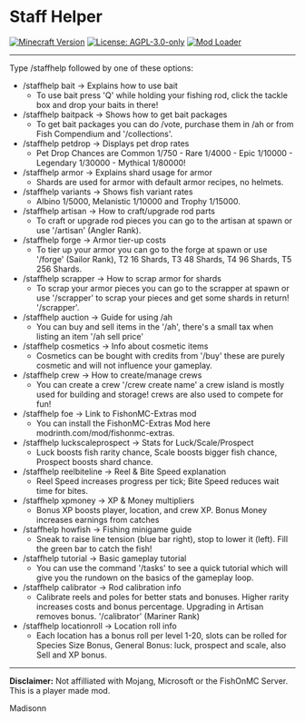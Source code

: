 # Staff Helper

[![Minecraft Version](https://img.shields.io/badge/Minecraft-1.21.4%20to%201.21.5-blue)](https://minecraft.net)
[![License: AGPL-3.0-only](https://img.shields.io/badge/License-AGPL--3.0--only-green)](https://opensource.org/licenses/AGPL-3.0)
[![Mod Loader](https://img.shields.io/badge/Mod%20Loader-Fabric-orange)](https://fabricmc.net)

---

Type /staffhelp followed by one of these options:

- /staffhelp bait -> Explains how to use bait
    - To use bait press 'Q' while holding your fishing rod, click the tackle box and drop your baits in there!
- /staffhelp baitpack	-> Shows how to get bait packages
    - To get bait packages you can do /vote, purchase them in /ah or from Fish Compendium and '/collections'.
- /staffhelp petdrop	-> Displays pet drop rates
    - Pet Drop Chances are Common 1/750 - Rare 1/4000 - Epic 1/10000 - Legendary 1/30000 - Mythical 1/80000!
- /staffhelp armor	-> Explains shard usage for armor
    - Shards are used for armor with default armor recipes, no helmets.
- /staffhelp variants	-> Shows fish variant rates
    - Albino 1/5000, Melanistic 1/10000 and Trophy 1/15000.
- /staffhelp artisan	-> How to craft/upgrade rod parts
    - To craft or upgrade rod pieces you can go to the artisan at spawn or use '/artisan' (Angler Rank).
- /staffhelp forge	-> Armor tier-up costs
    - To tier up your armor you can go to the forge at spawn or use '/forge' (Sailor Rank), T2 16 Shards, T3 48 Shards, T4 96 Shards, T5 256 Shards.
- /staffhelp scrapper	-> How to scrap armor for shards
    - To scrap your armor pieces you can go to the scrapper at spawn or use '/scrapper' to scrap your pieces and get some shards in return! '/scrapper'.
- /staffhelp auction	-> Guide for using /ah
    - You can buy and sell items in the '/ah', there's a small tax when listing an item '/ah sell price'
- /staffhelp cosmetics	-> Info about cosmetic items
    - Cosmetics can be bought with credits from '/buy' these are purely cosmetic and will not influence your gameplay.
- /staffhelp crew	-> How to create/manage crews
    - You can create a crew '/crew create name' a crew island is mostly used for building and storage! crews are also used to compete for fun!
- /staffhelp foe	-> Link to FishonMC-Extras mod
    - You can install the FishonMC-Extras Mod here modrinth.com/mod/fishonmc-extras.
- /staffhelp luckscaleprospect	-> Stats for Luck/Scale/Prospect
    - Luck boosts fish rarity chance, Scale boosts bigger fish chance, Prospect boosts shard chance.
- /staffhelp reelbiteline	-> Reel & Bite Speed explanation
    - Reel Speed increases progress per tick; Bite Speed reduces wait time for bites.
- /staffhelp xpmoney	-> XP & Money multipliers
    - Bonus XP boosts player, location, and crew XP. Bonus Money increases earnings from catches
- /staffhelp howfish	-> Fishing minigame guide
    - Sneak to raise line tension (blue bar right), stop to lower it (left). Fill the green bar to catch the fish!
- /staffhelp tutorial	-> Basic gameplay tutorial
    - You can use the command '/tasks' to see a quick tutorial which will give you the rundown on the basics of the gameplay loop.
- /staffhelp calibrator	-> Rod calibration info
    - Calibrate reels and poles for better stats and bonuses. Higher rarity increases costs and bonus percentage. Upgrading in Artisan removes bonus. '/calibrator' (Mariner Rank)
- /staffhelp locationroll -> Location roll info
    - Each location has a bonus roll per level 1-20, slots can be rolled for Species Size Bonus, General Bonus: luck, prospect and scale, also Sell and XP bonus.

---

**Disclaimer:** Not affilliated with Mojang, Microsoft or the FishOnMC Server. This is a player made mod.

Madisonn